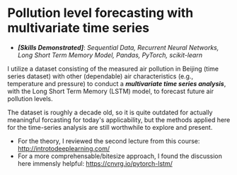 # Pollution level forecasting with multivariate time series 

* ___[Skills Demonstrated]___: _Sequential Data, Recurrent Neural Networks, Long Short Term Memory Model, Pandas, PyTorch, scikit-learn_

I utilize a dataset consisting of the measured air pollution in Beijing (time series dataset) with other (dependable) air characteristics (e.g., temperature and pressure) to conduct a ___multivariate time series analysis___, with the Long Short Term Memory (LSTM) model, to forecast future air pollution levels. 

The dataset is roughly a decade old, so it is quite outdated for actually meaningful forcasting for today's applicability, but the methods applied here for the time-series analysis are still worthwhile to explore and present.

* For the theory, I reviewed the second lecture from this course: http://introtodeeplearning.com/
* For a more comprehensable/bitesize approach, I found the discussion here immensly helpful: https://cnvrg.io/pytorch-lstm/
